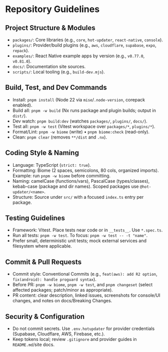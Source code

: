 # Repository Guidelines

## Project Structure & Modules
- `packages/`: Core libraries (e.g., `core`, `hot-updater`, `react-native`, `console`).
- `plugins/`: Provider/build plugins (e.g., `aws`, `cloudflare`, `supabase`, `expo`, `repack`).
- `examples/`: React Native example apps by version (e.g., `v0.77.0`, `v0.81.0`).
- `docs/`: Documentation site sources.
- `scripts/`: Local tooling (e.g., `build-dev.mjs`).

## Build, Test, and Dev Commands
- Install: `pnpm install` (Node 22 via `mise`/`.node-version`, corepack enabled).
- Build all: `pnpm -w build` (Nx runs package and plugin builds; output in `dist/`).
- Dev watch: `pnpm build:dev` (watches `packages/`, `plugins/`, `docs/`).
- Test all: `pnpm -w test` (Vitest workspace over `packages/*`, `plugins/*`).
- Format/Lint: `pnpm -w biome` (write) • `pnpm biome:check` (read-only).
- Clean: `pnpm clear` (removes `**/dist` and `.nx`).

## Coding Style & Naming
- Language: TypeScript (`strict: true`).
- Formatting: Biome (2 spaces, semicolons, 80 cols, organized imports). Example: run `pnpm -w biome` before committing.
- Naming: camelCase (functions/vars), PascalCase (types/classes), kebab-case (package and dir names). Scoped packages use `@hot-updater/<name>`.
- Structure: Source under `src/` with a focused `index.ts` entry per package.

## Testing Guidelines
- Framework: Vitest. Place tests near code or in `__tests__`. Use `*.spec.ts`.
- Run all tests: `pnpm -w test`. To focus: `pnpm -w test -- -t "name"`.
- Prefer small, deterministic unit tests; mock external services and filesystem where applicable.

## Commit & Pull Requests
- Commit style: Conventional Commits (e.g., `feat(aws): add R2 option`, `fix(android): handle proguard syntax`).
- Before PR: `pnpm -w biome`, `pnpm -w test`, and `pnpm changeset` (select affected packages; patch/minor as appropriate).
- PR content: clear description, linked issues, screenshots for console/UI changes, and notes on docs/Breaking Changes.

## Security & Configuration
- Do not commit secrets. Use `.env.hotupdater` for provider credentials (Supabase, Cloudflare, AWS, Firebase, etc.).
- Keep tokens local; review `.gitignore` and provider guides in `README.md`/site docs.
